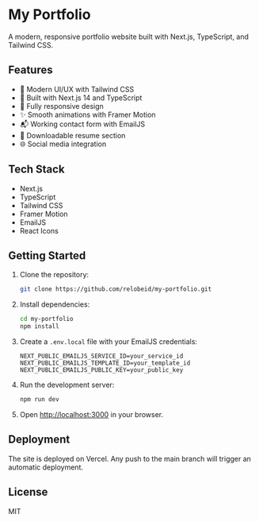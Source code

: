 # My Portfolio

A modern, responsive portfolio website built with Next.js, TypeScript, and Tailwind CSS.

## Features

- 🎨 Modern UI/UX with Tailwind CSS
- 🚀 Built with Next.js 14 and TypeScript
- 📱 Fully responsive design
- ✨ Smooth animations with Framer Motion
- 📬 Working contact form with EmailJS
- 📄 Downloadable resume section
- 🌐 Social media integration

## Tech Stack

- Next.js
- TypeScript
- Tailwind CSS
- Framer Motion
- EmailJS
- React Icons

## Getting Started

1. Clone the repository:
   ```bash
   git clone https://github.com/relobeid/my-portfolio.git
   ```

2. Install dependencies:
   ```bash
   cd my-portfolio
   npm install
   ```

3. Create a `.env.local` file with your EmailJS credentials:
   ```env
   NEXT_PUBLIC_EMAILJS_SERVICE_ID=your_service_id
   NEXT_PUBLIC_EMAILJS_TEMPLATE_ID=your_template_id
   NEXT_PUBLIC_EMAILJS_PUBLIC_KEY=your_public_key
   ```

4. Run the development server:
   ```bash
   npm run dev
   ```

5. Open [http://localhost:3000](http://localhost:3000) in your browser.

## Deployment

The site is deployed on Vercel. Any push to the main branch will trigger an automatic deployment.

## License

MIT
